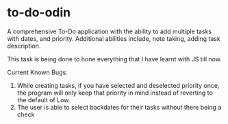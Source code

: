 # to-do-odin

A comprehensive To-Do application with the ability to add multiple tasks with dates, and priority.
Additional abilities include, note taking, adding task description.

This task is being done to hone everything that I have learnt with JS till now.

Current Known Bugs:
1. While creating tasks, if you have selected and deselected priority once, the program will only keep that priority in mind instead of reverting to the default of Low.
2. The user is able to select backdates for their tasks without there being a check